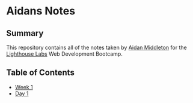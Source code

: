 # Aidans Notes
## Summary

This repository contains all of the notes taken by [Aidan Middleton](https://github.com/aidanmiddleton) for the [Lighthouse Labs](https://www.lighthouselabs.ca/?gclid=Cj0KCQiApt_xBRDxARIsAAMUMu99sOQ9JI43Roazx1_c-QcL1NV1YUuEHi3j-kAI9N6OrIyJKwpKCXAaAkcfEALw_wcB) Web Development Bootcamp.

## Table of Contents
  * [Week 1](/Week_1)
  * [ Day 1](/Day_1)